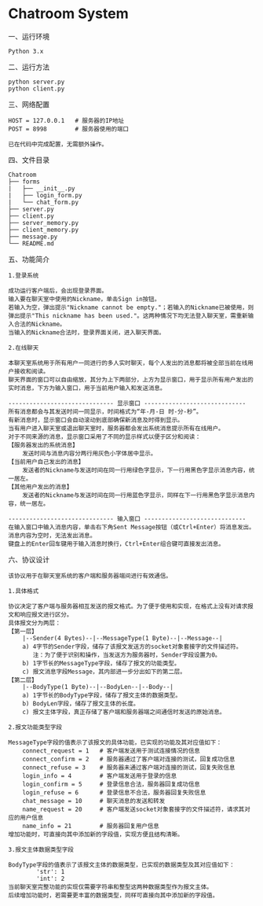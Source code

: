 Chatroom System
=============================================
一、运行环境

    Python 3.x

二、运行方法

    python server.py
    python client.py

三、网络配置

    HOST = 127.0.0.1   # 服务器的IP地址
    POST = 8998        # 服务器使用的端口

    已在代码中完成配置，无需额外操作。

四、文件目录

    Chatroom
    ├── forms
    |   ├── __init__.py
    |   ├── login_form.py
    |   └── chat_form.py
    ├── server.py
    ├── client.py
    ├── server_memory.py
    ├── client_memory.py
    ├── message.py
    └── README.md

五、功能简介
    
    1.登录系统

    成功运行客户端后，会出现登录界面。
    输入要在聊天室中使用的Nickname，单击Sign in按钮。
    若输入为空，弹出提示"Nickname cannot be empty."；若输入的Nickname已被使用，则弹出提示"This nickname has been used."。这两种情况下均无法登入聊天室，需重新输入合法的Nickname。
    当输入的Nickname合法时，登录界面关闭，进入聊天界面。

    2.在线聊天

    本聊天室系统用于所有用户一同进行的多人实时聊天，每个人发出的消息都将被全部当前在线用户接收和阅读。
    聊天界面的窗口可以自由缩放，其分为上下两部分，上方为显示窗口，用于显示所有用户发出的实时消息，下方为输入窗口，用于当前用户输入和发送消息。
    
    ------------------------------ 显示窗口 -----------------------------
    所有消息都会与其发送时间一同显示，时间格式为“年-月-日 时-分-秒”。
    有新消息时，显示窗口会自动滚动到底部确保新消息及时得到显示。
    当有用户进入聊天室或退出聊天室时，服务器都会发出系统消息提示所有在线用户。
    对于不同来源的消息，显示窗口采用了不同的显示样式以便于区分和阅读：
    【服务器发出的系统消息】
        发送时间与消息内容分两行用灰色小字体居中显示。
    【当前用户自己发出的消息】
        发送者的Nickname与发送时间在同一行用绿色字显示，下一行用黑色字显示消息内容，统一居左。
    【其他用户发出的消息】
        发送者的Nickname与发送时间在同一行用蓝色字显示，同样在下一行用黑色字显示消息内容，统一居左。
    
    ------------------------------ 输入窗口 -----------------------------
    在输入窗口中输入消息内容，单击右下角Sent Message按钮（或Ctrl+Enter）将消息发出。
    消息内容为空时，无法发出消息。
    键盘上的Enter回车键用于输入消息时换行，Ctrl+Enter组合键可直接发出消息。

六、协议设计
    
    该协议用于在聊天室系统的客户端和服务器端间进行有效通信。

    1.具体格式
    
    协议决定了客户端与服务器相互发送的报文格式。为了便于使用和实现，在格式上没有对请求报文和响应报文进行区分。
    具体报文分为两层：
    【第一层】
        |--Sender(4 Bytes)--|--MessageType(1 Byte)--|--Message--|
        a) 4字节的Sender字段，储存了该报文发送方的socket对象套接字的文件描述符。
           注：为了便于识别和操作，当发送方为服务器时，Sender字段设置为0。
        b) 1字节长的MessageType字段，储存了报文的功能类型。
        c) 报文消息字段Message，其内部进一步分出如下的第二层。
    【第二层】
        |--BodyType(1 Byte)--|--BodyLen--|--Body--|
        a) 1字节长的BodyType字段，储存了报文主体的数据类型。
        b) BodyLen字段，储存了报文主体的长度。
        c) 报文主体字段，真正存储了客户端和服务器端之间通信时发送的原始消息。

    2.报文功能类型字段
    
    MessageType字段的值表示了该报文的具体功能，已实现的功能及其对应值如下：
        connect_request = 1   # 客户端发送用于测试连接情况的信息
        connect_confirm = 2   # 服务器通过了客户端对连接的测试，回复成功信息
        connect_refuse = 3    # 服务器未通过客户端对连接的测试，回复失败信息
        login_info = 4        # 客户端发送用于登录的信息
        login_confirm = 5     # 登录信息合法，服务器回复成功信息
        login_refuse = 6      # 登录信息不合法，服务器回复失败信息
        chat_message = 10     # 聊天消息的发送和转发
        name_request = 20     # 客户端发送socket对象套接字的文件描述符，请求其对应的用户信息
        name_info = 21        # 服务器回复用户信息
    增加功能时，可直接向其中添加新的字段值，实现方便且结构清晰。
    
    3.报文主体数据类型字段
    
    BodyType字段的值表示了该报文主体的数据类型，已实现的数据类型及其对应值如下：
            'str': 1
            'int': 2
    当前聊天室完整功能的实现仅需要字符串和整型这两种数据类型作为报文主体。
    后续增加功能时，若需要更丰富的数据类型，同样可直接向其中添加新的字段值。
